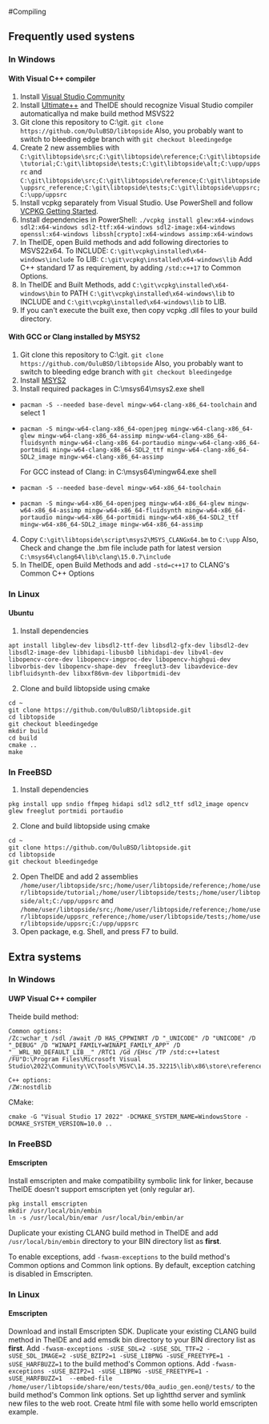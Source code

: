 #Compiling

## Frequently used systens

### In Windows

#### With Visual C++ compiler
1. Install [Visual Studio Community](https://visualstudio.microsoft.com/vs/community/)
2. Install [Ultimate++](https://www.ultimatepp.org/) and TheIDE should recognize Visual Studio compiler automaticallya nd make build method MSVS22
3. Git clone this repository to C:\git\. ```git clone https://github.com/OuluBSD/libtopside```
   Also, you probably want to switch to bleeding edge branch with ```git checkout bleedingedge```
4. Create 2 new assemblies with ```C:\git\libtopside\src;C:\git\libtopside\reference;C:\git\libtopside\tutorial;C:\git\libtopside\tests;C:\git\libtopside\alt;C:\upp/uppsrc``` and ```C:\git\libtopside\src;C:\git\libtopside\reference;C:\git\libtopside\uppsrc_reference;C:\git\libtopside\tests;C:\git\libtopside\uppsrc;C:\upp/uppsrc```
5. Install vcpkg separately from Visual Studio. Use PowerShell and follow [VCPKG Getting Started](https://vcpkg.io/en/getting-started.html).
6. Install dependencies in PowerShell: ```./vcpkg install glew:x64-windows sdl2:x64-windows sdl2-ttf:x64-windows sdl2-image:x64-windows openssl:x64-windows libssh[crypto]:x64-windows assimp:x64-windows```
7. In TheIDE, open Build methods and add following directories to MSVS22x64. To INCLUDE: ```C:\git\vcpkg\installed\x64-windows\include``` To LIB: ```C:\git\vcpkg\installed\x64-windows\lib```
   Add C++ standard 17 as requirement, by adding ```/std:c++17``` to Common Options.
8. In TheIDE and Built Methods, add ```C:\git\vcpkg\installed\x64-windows\bin``` to PATH
   ```C:\git\vcpkg\installed\x64-windows\lib``` to INCLUDE and
   ```C:\git\vcpkg\installed\x64-windows\lib``` to LIB.
9. If you can't execute the built exe, then copy vcpkg .dll files to your build directory.

#### With GCC or Clang installed by MSYS2
1. Git clone this repository to C:\git\. ```git clone https://github.com/OuluBSD/libtopside```
   Also, you probably want to switch to bleeding edge branch with ```git checkout bleedingedge```
2. Install [MSYS2](https://www.msys2.org/wiki/MSYS2-installation/)
3. Install required packages in C:\msys64\msys2.exe shell 
 - ```pacman -S --needed base-devel mingw-w64-clang-x86_64-toolchain``` and select 1
 - ```pacman -S mingw-w64-clang-x86_64-openjpeg mingw-w64-clang-x86_64-glew mingw-w64-clang-x86_64-assimp mingw-w64-clang-x86_64-fluidsynth mingw-w64-clang-x86_64-portaudio mingw-w64-clang-x86_64-portmidi mingw-w64-clang-x86_64-SDL2_ttf mingw-w64-clang-x86_64-SDL2_image mingw-w64-clang-x86_64-assimp```
 
   For GCC instead of Clang: in C:\msys64\mingw64.exe shell
 - ```pacman -S --needed base-devel mingw-w64-x86_64-toolchain```
 - ```pacman -S mingw-w64-x86_64-openjpeg mingw-w64-x86_64-glew mingw-w64-x86_64-assimp mingw-w64-x86_64-fluidsynth mingw-w64-x86_64-portaudio mingw-w64-x86_64-portmidi mingw-w64-x86_64-SDL2_ttf mingw-w64-x86_64-SDL2_image mingw-w64-x86_64-assimp```
4. Copy ```C:\git\libtopside\script\msys2\MSYS_CLANGx64.bm``` to ```C:\upp```
Also, Check and change the .bm file include path for latest version ```C:\msys64\clang64\lib\clang\15.0.7\include```
5. In TheIDE, open Build Methods and add ```-std=c++17``` to CLANG's Common C++ Options

### In Linux

#### Ubuntu

1. Install dependencies
```
apt install libglew-dev libsdl2-ttf-dev libsdl2-gfx-dev libsdl2-dev libsdl2-image-dev libhidapi-libusb0 libhidapi-dev libv4l-dev libopencv-core-dev libopencv-imgproc-dev libopencv-highgui-dev libvorbis-dev libopencv-shape-dev  freeglut3-dev libavdevice-dev libfluidsynth-dev libxxf86vm-dev libportmidi-dev
```
2. Clone and build libtopside using cmake
```
cd ~
git clone https://github.com/OuluBSD/libtopside.git
cd libtopside
git checkout bleedingedge
mkdir build
cd build
cmake ..
make
```

### In FreeBSD

1. Install dependencies
```
pkg install upp sndio ffmpeg hidapi sdl2 sdl2_ttf sdl2_image opencv glew freeglut portmidi portaudio
```
2. Clone and build libtopside using cmake
```
cd ~
git clone https://github.com/OuluBSD/libtopside.git
cd libtopside
git checkout bleedingedge
```

2. Open TheIDE and add 2 assemblies
```/home/user/libtopside/src;/home/user/libtopside/reference;/home/user/libtopside/tutorial;/home/user/libtopside/tests;/home/user/libtopside/alt;C:/upp/uppsrc```
and
```/home/user/libtopside/src;/home/user/libtopside/reference;/home/user/libtopside/uppsrc_reference;/home/user/libtopside/tests;/home/user/libtopside/uppsrc;C:/upp/uppsrc```
3. Open package, e.g. Shell, and press F7 to build.



## Extra systems

### In Windows

#### UWP Visual C++ compiler
Theide build method:
```
Common options:
/Zc:wchar_t /sdl /await /D HAS_CPPWINRT /D "_UNICODE" /D "UNICODE" /D "_DEBUG" /D "WINAPI_FAMILY=WINAPI_FAMILY_APP" /D "__WRL_NO_DEFAULT_LIB__" /RTC1 /Gd /EHsc /TP /std:c++latest /FU"D:\Program Files\Microsoft Visual Studio\2022\Community\VC\Tools\MSVC\14.35.32215\lib\x86\store\references\platform.winmd"

C++ options:
/ZW:nostdlib
```
CMake:
```
cmake -G "Visual Studio 17 2022" -DCMAKE_SYSTEM_NAME=WindowsStore -DCMAKE_SYSTEM_VERSION=10.0 ..
```

### In FreeBSD

#### Emscripten
Install emscripten and make compatibility symbolic link for linker, because TheIDE doesn't support emscripten yet (only regular ar).

```
pkg install emscripten
mkdir /usr/local/bin/embin
ln -s /usr/local/bin/emar /usr/local/bin/embin/ar
```

Duplicate your existing CLANG build method in TheIDE and add ```/usr/local/bin/embin``` directory to your BIN directory list as **first**.

To enable exceptions, add ```-fwasm-exceptions``` to the build method's Common options and Common link options. By default, exception catching is disabled in Emscripten.


### In Linux

#### Emscripten
Download and install Emscripten SDK.
Duplicate your existing CLANG build method in TheIDE and add emsdk bin directory to your BIN directory list as **first**.
Add ```-fwasm-exceptions -sUSE_SDL=2 -sUSE_SDL_TTF=2 -sUSE_SDL_IMAGE=2 -sUSE_BZIP2=1 -sUSE_LIBPNG -sUSE_FREETYPE=1 -sUSE_HARFBUZZ=1``` to the build method's Common options.
Add ```-fwasm-exceptions -sUSE_BZIP2=1 -sUSE_LIBPNG -sUSE_FREETYPE=1 -sUSE_HARFBUZZ=1  --embed-file /home/user/libtopside/share/eon/tests/00a_audio_gen.eon@/tests/``` to the build method's Common link options.
Set up lightthd server and symlink new files to the web root. Create html file with some hello world emscripten example.

